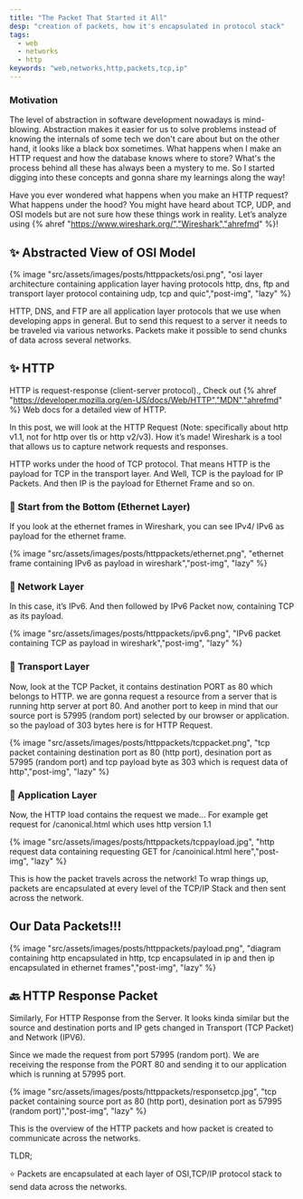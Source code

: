 ```yaml
---
title: "The Packet That Started it All"
desp: "creation of packets, how it's encapsulated in protocol stack"
tags:
  - web
  - networks
  - http
keywords: "web,networks,http,packets,tcp,ip"
---
```


### Motivation
The level of abstraction in software development nowadays is mind-blowing.
Abstraction makes it easier for us to solve problems instead of knowing the internals of some tech we don't care about but on the other hand,
it looks like a black box sometimes. What happens when I make an HTTP request and how the database knows where to store?
What's the process behind all these has always been a mystery to me.
So I started digging into these concepts and gonna share my learnings along the way!



Have you ever wondered what happens when you make an HTTP request?
What happens under the hood? You might have heard about TCP, UDP, and OSI models but are not sure how these things work in reality.
Let’s analyze using {% ahref "https://www.wireshark.org/","Wireshark","ahrefmd" %}!

## ✨ Abstracted View of OSI Model

{% image "src/assets/images/posts/httppackets/osi.png", "osi layer architecture containing application layer having protocols http, dns, ftp and transport layer protocol containing udp, tcp and quic","post-img", "lazy" %}


HTTP, DNS, and FTP are all application layer protocols that we use when developing apps in general. But to send this request to a server it needs to be traveled via various networks. Packets make it possible to send chunks of data across several networks.

## ✨ HTTP

HTTP is request-response (client-server protocol)., Check out {% ahref "https://developer.mozilla.org/en-US/docs/Web/HTTP","MDN","ahrefmd" %} Web docs for a detailed view of HTTP.

In this post, we will look at the HTTP Request (Note: specifically about http v1.1,  not for http over tls or http v2/v3). How it’s made! Wireshark is a tool that allows us to capture network requests and responses.

HTTP works under the hood of TCP protocol. That means HTTP is the payload for TCP in the
transport layer. And Well, TCP is the payload for IP Packets. And then IP is the payload for Ethernet Frame and so on.

### 🚀 Start from the Bottom (Ethernet Layer)
If you look at the ethernet frames in Wireshark, you can see IPv4/ IPv6 as payload for the ethernet frame.

{% image "src/assets/images/posts/httppackets/ethernet.png", "ethernet frame containing IPv6 as payload in wireshark","post-img", "lazy" %}


### 🚀 Network Layer
In this case, it’s IPv6. And then followed by IPv6 Packet now, containing TCP as its payload.

{% image "src/assets/images/posts/httppackets/ipv6.png", "IPv6 packet containing TCP as payload in wireshark","post-img", "lazy" %}


### 🚀 Transport Layer
Now, look at the TCP Packet, it contains destination PORT as 80 which belongs to HTTP.  we are gonna request a resource from a server that is running http server at port 80. And another port to keep in mind that our source port is 57995 (random port) selected by our browser or application. so the payload of 303 bytes here is for HTTP Request.

{% image "src/assets/images/posts/httppackets/tcppacket.png", "tcp packet containing destination port as 80 (http port), desination port as 57995 (random port) and tcp payload byte as 303 which is request data of http","post-img", "lazy" %}


### 🚀 Application Layer
Now, the HTTP load contains the request we made... For example get request for /canonical.html which uses http version 1.1

{% image "src/assets/images/posts/httppackets/tcppayload.jpg", "http request data containing requesting GET for /canoinical.html here","post-img", "lazy" %}

This is how the packet travels across the network! To wrap things up, packets are encapsulated at every level of the TCP/IP Stack and then sent across the network.


## Our Data Packets!!!
{% image "src/assets/images/posts/httppackets/payload.png", "diagram containing http encapsulated in http, tcp encapsulated in ip and then ip encapsulated in ethernet frames","post-img", "lazy" %}



## 🔙 HTTP Response Packet
Similarly, For HTTP Response from the Server. It looks kinda similar but the source and destination ports and IP gets changed in Transport (TCP Packet) and Network (IPV6).

Since we made the request from port 57995 (random port). We are receiving the response from the PORT 80 and sending it to our application which is running at 57995 port.


{% image "src/assets/images/posts/httppackets/responsetcp.jpg", "tcp packet containing source port as 80 (http port), desination port as 57995 (random port)","post-img", "lazy" %}

This is the overview of the HTTP packets and how packet is created to communicate across the networks.





TLDR;

 ⭐ Packets are encapsulated at each layer of OSI,TCP/IP protocol stack to send data across the networks.